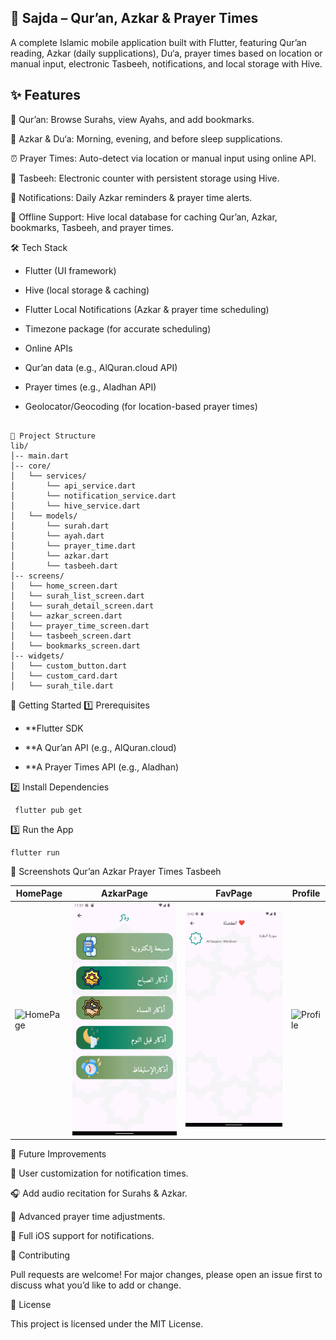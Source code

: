 ## 📱 Sajda – Qur’an, Azkar & Prayer Times

A complete Islamic mobile application built with Flutter, featuring Qur’an reading, Azkar (daily supplications), Du‘a, prayer times based on location or manual input, electronic Tasbeeh, notifications, and local storage with Hive.

## ✨ Features

📖 Qur’an: Browse Surahs, view Ayahs, and add bookmarks.

🤲 Azkar & Du‘a: Morning, evening, and before sleep supplications.

⏰ Prayer Times: Auto-detect via location or manual input using online API.

📿 Tasbeeh: Electronic counter with persistent storage using Hive.

🔔 Notifications: Daily Azkar reminders & prayer time alerts.

💾 Offline Support: Hive local database for caching Qur’an, Azkar, bookmarks, Tasbeeh, and prayer times.

🛠️ Tech Stack

- Flutter (UI framework)

- Hive (local storage & caching)

- Flutter Local Notifications (Azkar & prayer time scheduling)

- Timezone package (for accurate scheduling)

- Online APIs

- Qur’an data (e.g., AlQuran.cloud API)

- Prayer times (e.g., Aladhan API)

- Geolocator/Geocoding (for location-based prayer times)

```

📂 Project Structure
lib/
│-- main.dart
│-- core/
│   └── services/
│       └── api_service.dart
│       └── notification_service.dart
│       └── hive_service.dart
│   └── models/
│       └── surah.dart
│       └── ayah.dart
│       └── prayer_time.dart
│       └── azkar.dart
│       └── tasbeeh.dart
│-- screens/
│   └── home_screen.dart
│   └── surah_list_screen.dart
│   └── surah_detail_screen.dart
│   └── azkar_screen.dart
│   └── prayer_time_screen.dart
│   └── tasbeeh_screen.dart
│   └── bookmarks_screen.dart
│-- widgets/
│   └── custom_button.dart
│   └── custom_card.dart
│   └── surah_tile.dart

```

🚀 Getting Started
1️⃣ Prerequisites

- \*\*Flutter SDK

- \*\*A Qur’an API (e.g., AlQuran.cloud)

- \*\*A Prayer Times API (e.g., Aladhan)

2️⃣ Install Dependencies

```
 flutter pub get
```

3️⃣ Run the App

```
flutter run
```

📸 Screenshots
Qur’an Azkar Prayer Times Tasbeeh

| HomePage                              | AzkarPage                      | FavPage                    | Profile                    |
| ------------------------------------- | ------------------------------ | -------------------------- | -------------------------- |
| ![HomePage](assets/screens/login.png) | ![AzkarPage](assets/azkar.png) | ![FavPage](assets/fav.png) | ![Profile](assets/pro.png) |

🔮 Future Improvements

📌 User customization for notification times.

🎧 Add audio recitation for Surahs & Azkar.

🕌 Advanced prayer time adjustments.

🍎 Full iOS support for notifications.

🤝 Contributing

Pull requests are welcome! For major changes, please open an issue first to discuss what you’d like to add or change.

📜 License

This project is licensed under the MIT License.

